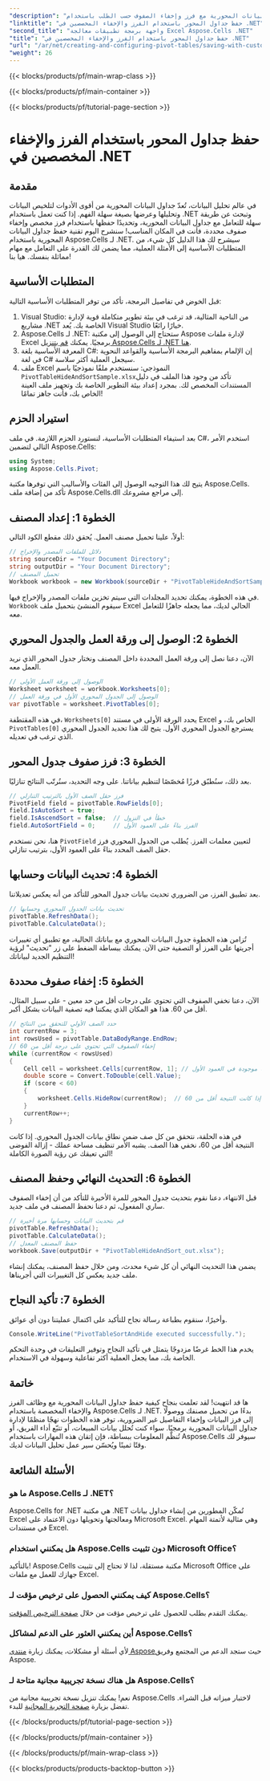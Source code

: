 ```yaml
---
"description": "تعلّم كيفية حفظ جداول البيانات المحورية مع فرز وإخفاء الصفوف حسب الطلب باستخدام Aspose.Cells لـ .NET. دليل خطوة بخطوة مع أمثلة عملية."
"linktitle": "حفظ جداول المحور باستخدام الفرز والإخفاء المخصصين في .NET"
"second_title": "واجهة برمجة تطبيقات معالجة Excel Aspose.Cells .NET"
"title": "حفظ جداول المحور باستخدام الفرز والإخفاء المخصصين في .NET"
"url": "/ar/net/creating-and-configuring-pivot-tables/saving-with-custom-sort-and-hide/"
"weight": 26
---
```


{{< blocks/products/pf/main-wrap-class >}}

{{< blocks/products/pf/main-container >}}

{{< blocks/products/pf/tutorial-page-section >}}

# حفظ جداول المحور باستخدام الفرز والإخفاء المخصصين في .NET

## مقدمة
في عالم تحليل البيانات، تُعدّ جداول البيانات المحورية من أقوى الأدوات لتلخيص البيانات وتحليلها وعرضها بصيغة سهلة الفهم. إذا كنت تعمل باستخدام .NET وتبحث عن طريقة سهلة للتعامل مع جداول البيانات المحورية، وتحديدًا حفظها باستخدام فرز مخصص وإخفاء صفوف محددة، فأنت في المكان المناسب! سنشرح اليوم تقنية حفظ جداول البيانات المحورية باستخدام Aspose.Cells لـ .NET. سيشرح لك هذا الدليل كل شيء، من المتطلبات الأساسية إلى الأمثلة العملية، مما يضمن لك القدرة على التعامل مع مهام مماثلة بنفسك. هيا بنا!
## المتطلبات الأساسية
قبل الخوض في تفاصيل البرمجة، تأكد من توفر المتطلبات الأساسية التالية:
1. Visual Studio: من الناحية المثالية، قد ترغب في بيئة تطوير متكاملة قوية لإدارة مشاريع .NET الخاصة بك. يُعد Visual Studio خيارًا رائعًا.
2. Aspose.Cells لـ .NET: ستحتاج إلى الوصول إلى مكتبة Aspose لإدارة ملفات Excel برمجيًا. يمكنك [قم بتنزيل Aspose.Cells لـ .NET هنا](https://releases.aspose.com/cells/net/).
3. المعرفة الأساسية بلغة C#: إن الإلمام بمفاهيم البرمجة الأساسية والقواعد النحوية في لغة C# سيجعل العملية أكثر سلاسة.
4. ملف Excel النموذجي: سنستخدم ملفًا نموذجيًا باسم `PivotTableHideAndSortSample.xlsx`تأكد من وجود هذا الملف في دليل المستندات المخصص لك.
بمجرد إعداد بيئة التطوير الخاصة بك وتجهيز ملف العينة الخاص بك، فأنت جاهز تمامًا!
## استيراد الحزم
بعد استيفاء المتطلبات الأساسية، لنستورد الحزم اللازمة. في ملف C#، استخدم الأمر التالي لتضمين Aspose.Cells:
```csharp
using System;
using Aspose.Cells.Pivot;
```
يتيح لك هذا التوجيه الوصول إلى الفئات والأساليب التي توفرها مكتبة Aspose.Cells. تأكد من إضافة ملف Aspose.Cells.dll إلى مراجع مشروعك.
## الخطوة 1: إعداد المصنف
أولاً، علينا تحميل مصنف العمل. يُحقق ذلك مقطع الكود التالي:
```csharp
// دلائل للملفات المصدر والإخراج
string sourceDir = "Your Document Directory";
string outputDir = "Your Document Directory";
// تحميل المصنف
Workbook workbook = new Workbook(sourceDir + "PivotTableHideAndSortSample.xlsx");
```
في هذه الخطوة، يمكنك تحديد المجلدات التي سيتم تخزين ملفات المصدر والإخراج فيها. `Workbook` سيقوم المنشئ بتحميل ملف Excel الحالي لديك، مما يجعله جاهزًا للتعامل معه.
## الخطوة 2: الوصول إلى ورقة العمل والجدول المحوري
الآن، دعنا نصل إلى ورقة العمل المحددة داخل المصنف ونختار جدول المحور الذي نريد العمل معه.
```csharp
// الوصول إلى ورقة العمل الأولى
Worksheet worksheet = workbook.Worksheets[0];
// الوصول إلى الجدول المحوري الأول في ورقة العمل
var pivotTable = worksheet.PivotTables[0];
```
في هذه المقتطفة، `Worksheets[0]` يحدد الورقة الأولى في مستند Excel الخاص بك، و `PivotTables[0]` يسترجع الجدول المحوري الأول. يتيح لك هذا تحديد الجدول المحوري الذي ترغب في تعديله.
## الخطوة 3: فرز صفوف جدول المحور
بعد ذلك، سنُطبّق فرزًا مُخصّصًا لتنظيم بياناتنا. على وجه التحديد، سنُرتّب النتائج تنازليًا.
```csharp
// فرز حقل الصف الأول بالترتيب التنازلي
PivotField field = pivotTable.RowFields[0];
field.IsAutoSort = true;
field.IsAscendSort = false;  // خطأ في النزول
field.AutoSortField = 0;     // الفرز بناءً على العمود الأول
```
هنا، نحن نستخدم `PivotField` لتعيين معلمات الفرز. يُطلب من الجدول المحوري فرز حقل الصف المحدد بناءً على العمود الأول، بترتيب تنازلي. 
## الخطوة 4: تحديث البيانات وحسابها
بعد تطبيق الفرز، من الضروري تحديث بيانات جدول المحور للتأكد من أنه يعكس تعديلاتنا.
```csharp
// تحديث بيانات الجدول المحوري وحسابها
pivotTable.RefreshData();
pivotTable.CalculateData();
```
تُزامن هذه الخطوة جدول البيانات المحوري مع بياناتك الحالية، مع تطبيق أي تغييرات أجريتها على الفرز أو التصفية حتى الآن. يمكنك ببساطة الضغط على زر "تحديث" لرؤية التنظيم الجديد لبياناتك!
## الخطوة 5: إخفاء صفوف محددة
الآن، دعنا نخفي الصفوف التي تحتوي على درجات أقل من حد معين - على سبيل المثال، أقل من 60. هذا هو المكان الذي يمكننا فيه تصفية البيانات بشكل أكبر.
```csharp
// حدد الصف الأولي للتحقق من النتائج
int currentRow = 3;
int rowsUsed = pivotTable.DataBodyRange.EndRow;
// إخفاء الصفوف التي تحتوي على درجة أقل من 60
while (currentRow < rowsUsed)
{
    Cell cell = worksheet.Cells[currentRow, 1]; // بافتراض أن النتيجة موجودة في العمود الأول
    double score = Convert.ToDouble(cell.Value);
    if (score < 60)
    {
        worksheet.Cells.HideRow(currentRow);  // إخفاء الصف إذا كانت النتيجة أقل من 60
    }
    currentRow++;
}
```
في هذه الحلقة، نتحقق من كل صف ضمن نطاق بيانات الجدول المحوري. إذا كانت النتيجة أقل من 60، نخفي هذا الصف. يشبه الأمر تنظيف مساحة عملك - إزالة الفوضى التي تعيقك عن رؤية الصورة الكاملة!
## الخطوة 6: التحديث النهائي وحفظ المصنف
قبل الانتهاء، دعنا نقوم بتحديث جدول المحور للمرة الأخيرة للتأكد من أن إخفاء الصفوف ساري المفعول، ثم دعنا نحفظ المصنف في ملف جديد.
```csharp
// قم بتحديث البيانات وحسابها مرة أخيرة
pivotTable.RefreshData();
pivotTable.CalculateData();
// حفظ المصنف المعدل
workbook.Save(outputDir + "PivotTableHideAndSort_out.xlsx");
```
يضمن هذا التحديث النهائي أن كل شيء محدث، ومن خلال حفظ المصنف، يمكنك إنشاء ملف جديد يعكس كل التغييرات التي أجريناها.
## الخطوة 7: تأكيد النجاح
وأخيرًا، سنقوم بطباعة رسالة نجاح للتأكيد على اكتمال عمليتنا دون أي عوائق.
```csharp
Console.WriteLine("PivotTableSortAndHide executed successfully.");
```
يخدم هذا الخط غرضًا مزدوجًا يتمثل في تأكيد النجاح وتوفير التعليقات في وحدة التحكم الخاصة بك، مما يجعل العملية أكثر تفاعلية وسهولة في الاستخدام.
## خاتمة
ها قد انتهيت! لقد تعلمت بنجاح كيفية حفظ جداول البيانات المحورية مع وظائف الفرز والإخفاء المخصصة باستخدام Aspose.Cells لـ .NET. بدءًا من تحميل مصنفك ووصولًا إلى فرز البيانات وإخفاء التفاصيل غير الضرورية، توفر هذه الخطوات نهجًا منظمًا لإدارة جداول البيانات المحورية برمجيًا. سواء كنت تُحلل بيانات المبيعات، أو تتبّع أداء الفريق، أو تُنظّم المعلومات ببساطة، فإن إتقان هذه المهارات باستخدام Aspose.Cells سيوفر لك وقتًا ثمينًا ويُحسّن سير عمل تحليل البيانات لديك.
## الأسئلة الشائعة
### ما هو Aspose.Cells لـ .NET؟
Aspose.Cells for .NET هي مكتبة .NET تُمكّن المطورين من إنشاء جداول بيانات Excel ومعالجتها وتحويلها دون الاعتماد على Microsoft Excel. وهي مثالية لأتمتة المهام في مستندات Excel.
### هل يمكنني استخدام Aspose.Cells دون تثبيت Microsoft Office؟
بالتأكيد! Aspose.Cells مكتبة مستقلة، لذا لا تحتاج إلى تثبيت Microsoft Office على جهازك للعمل مع ملفات Excel.
### كيف يمكنني الحصول على ترخيص مؤقت لـ Aspose.Cells؟
يمكنك التقدم بطلب للحصول على ترخيص مؤقت من خلال [صفحة الترخيص المؤقت](https://purchase.aspose.com/temporary-license/).
### أين يمكنني العثور على الدعم لمشاكل Aspose.Cells؟
لأي أسئلة أو مشكلات، يمكنك زيارة [منتدى Aspose](https://forum.aspose.com/c/cells/9)حيث ستجد الدعم من المجتمع وفريق Aspose.
### هل هناك نسخة تجريبية مجانية متاحة لـ Aspose.Cells؟
نعم! يمكنك تنزيل نسخة تجريبية مجانية من Aspose.Cells لاختبار ميزاته قبل الشراء. تفضل بزيارة [صفحة التجربة المجانية](https://releases.aspose.com/) للبدء.

{{< /blocks/products/pf/tutorial-page-section >}}

{{< /blocks/products/pf/main-container >}}

{{< /blocks/products/pf/main-wrap-class >}}

{{< blocks/products/products-backtop-button >}}